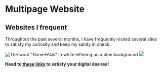 <!DOCTYPE html>
# Multipage Website

<body>
<html>

<h2>Websites I frequent</h2>
<p>Throughout the past several months, I have frequently visited several sites to satisfy my curiosity and keep my sanity in check.</p>
<img src="https://upload.wikimedia.org/wikipedia/commons/1/1c/GameFAQsLogo.png" alt="The word &quot;GameFAQs&quot; in white lettering on a blue background"/>
<img src="https://github.com/Th0u4rt1/Multipage-Website/assets/156182504/fa960a23-496a-432d-8dde-998219806c2d"/>

<b> Head to
<a href="https://gamefaqs.gamespot.com">these</a>
<a href="https://reddit.com">links</a>
<b> to satisfy your digital desires!
</body>
</html>

